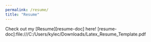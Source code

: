 ```yaml
---
permalink: /resume/
title: "Resume"
---
```

Check out my [Resume][resume-doc] here!
[resume-doc]:file:///C:/Users/kylec/Downloads/Latex_Resume_Template.pdf
